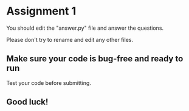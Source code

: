 # Assignment 1

You should edit the "answer.py" file and answer the questions.

Please don't try to rename and edit any other files.

## Make sure your code is bug-free and ready to run
Test your code before submitting.
## Good luck!
